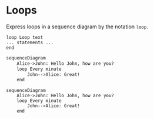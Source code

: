# Loops

Express loops in a sequence diagram by the notation `loop`.

```
loop Loop text
... statements ...
end
```

```markdown
sequenceDiagram
    Alice->John: Hello John, how are you?
    loop Every minute
        John-->Alice: Great!
    end
```

```{mermaid}
sequenceDiagram
    Alice->John: Hello John, how are you?
    loop Every minute
        John-->Alice: Great!
    end
```

